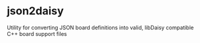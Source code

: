 # json2daisy
Utility for converting JSON board definitions into valid, libDaisy compatible C++ board support files
